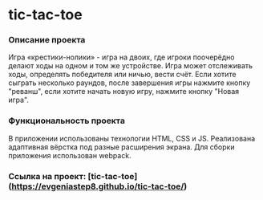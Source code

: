# **tic-tac-toe** 

### Описание проекта
Игра «крестики-нолики» -  игра на двоих, где игроки поочерёдно делают ходы на одном и том же устройстве.
Игра может отслеживать ходы, определять победителя или ничью, вести счёт. Если хотите сыграть несколько раундов, после завершения игры нажмите  кнопку "реванш", если хотите начать новую игру, нажмите кнопку "Новая игра".

### Функциональность проекта
В приложении использованы технологии HTML, CSS и JS. Реализована адаптивная вёрстка под разные расширения экрана. Для сборки приложения использован webpack.

### Ссылка на проект: [tic-tac-toe] (https://evgeniastep8.github.io/tic-tac-toe/)

